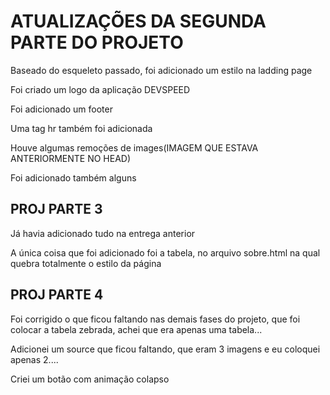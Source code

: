 <H1>ATUALIZAÇÕES DA SEGUNDA PARTE DO PROJETO</H1>
<p>Baseado do esqueleto passado, foi adicionado um estilo na ladding page</p>
<p>Foi criado um logo da aplicação DEVSPEED</p>
<p>Foi adicionado um footer</p>
<p>Uma tag hr também foi adicionada</p>
<p>Houve algumas remoções de images(IMAGEM QUE ESTAVA ANTERIORMENTE NO HEAD)</p>
<p>Foi adicionado também alguns </p>


<h2>PROJ PARTE 3</h2>
<p>Já havia adicionado tudo na entrega anterior</p>
<p>A única coisa que foi adicionado foi a tabela, no arquivo sobre.html na qual quebra totalmente o estilo da página</p>

<h2>PROJ PARTE 4</h2>
<p>Foi corrigido o que ficou faltando nas demais fases do projeto, que foi colocar a tabela zebrada, achei que era apenas uma tabela...</p>
<p>Adicionei um source que ficou faltando, que eram 3 imagens e eu coloquei apenas 2....</p>
<p>Criei um botão com animação colapso</p>
